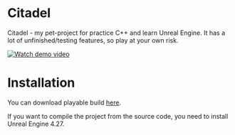 # Citadel
Citadel - my pet-project for practice C++ and learn Unreal Engine. It has a lot of unfinished/testing features, so play at your own risk.

[![Watch demo video](https://img.youtube.com/vi/_jtbji4XGUc/maxresdefault.jpg)](https://youtu.be/_jtbji4XGUc)

# Installation
You can download playable build [here](https://disk.yandex.ru/d/biHK881hoa0Hog).

If you want to compile the project from the source code, you need to install Unreal Engine 4.27.
